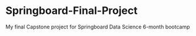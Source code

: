 # Springboard-Final-Project
My final Capstone project for Springboard Data Science 6-month bootcamp
